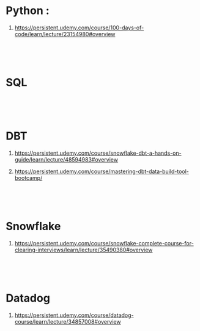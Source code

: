 # Python :

1. https://persistent.udemy.com/course/100-days-of-code/learn/lecture/23154980#overview

&nbsp;

&nbsp;

# SQL

&nbsp;

&nbsp;

# DBT

1. https://persistent.udemy.com/course/snowflake-dbt-a-hands-on-guide/learn/lecture/48594983#overview

2. https://persistent.udemy.com/course/mastering-dbt-data-build-tool-bootcamp/

&nbsp;

&nbsp;

# Snowflake

1. https://persistent.udemy.com/course/snowflake-complete-course-for-clearing-interviews/learn/lecture/35490380#overview

&nbsp;

&nbsp;

# Datadog

1. https://persistent.udemy.com/course/datadog-course/learn/lecture/34857008#overview

